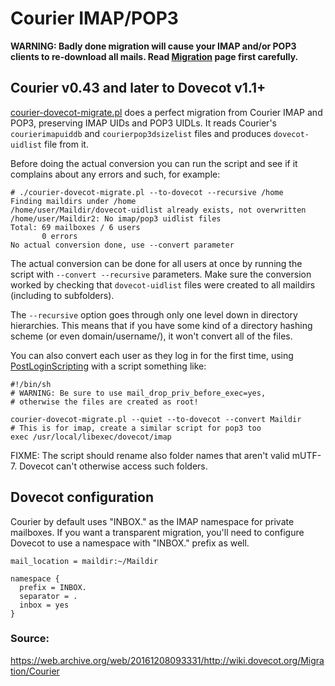 Courier IMAP/POP3
=================

**WARNING: Badly done migration will cause your IMAP and/or POP3 clients to re-download all mails. Read [Migration](https://web.archive.org/web/20161208093331/http://wiki.dovecot.org/Migration) page first carefully.**

Courier v0.43 and later to Dovecot v1.1+
----------------------------------------

[courier-dovecot-migrate.pl](https://web.archive.org/web/20161208093331/http://www.dovecot.org/tools/courier-dovecot-migrate.pl) does a perfect migration from Courier IMAP and POP3, preserving IMAP UIDs and POP3 UIDLs. It reads Courier's `courierimapuiddb` and `courierpop3dsizelist` files and produces `dovecot-uidlist` file from it.

Before doing the actual conversion you can run the script and see if it complains about any errors and such, for example:

```
# ./courier-dovecot-migrate.pl --to-dovecot --recursive /home
Finding maildirs under /home
/home/user/Maildir/dovecot-uidlist already exists, not overwritten
/home/user/Maildir2: No imap/pop3 uidlist files
Total: 69 mailboxes / 6 users
       0 errors
No actual conversion done, use --convert parameter
```
The actual conversion can be done for all users at once by running the script with `--convert --recursive` parameters. Make sure the conversion worked by checking that `dovecot-uidlist` files were created to all maildirs (including to subfolders).

The `--recursive` option goes through only one level down in directory hierarchies. This means that if you have some kind of a directory hashing scheme (or even domain/username/), it won't convert all of the files.

You can also convert each user as they log in for the first time, using [PostLoginScripting](https://web.archive.org/web/20161208093331/http://wiki.dovecot.org/PostLoginScripting) with a script something like:
```
#!/bin/sh
# WARNING: Be sure to use mail_drop_priv_before_exec=yes,
# otherwise the files are created as root!

courier-dovecot-migrate.pl --quiet --to-dovecot --convert Maildir
# This is for imap, create a similar script for pop3 too
exec /usr/local/libexec/dovecot/imap
```
FIXME: The script should rename also folder names that aren't valid mUTF-7. Dovecot can't otherwise access such folders.

Dovecot configuration
---------------------

Courier by default uses "INBOX." as the IMAP namespace for private mailboxes. If you want a transparent migration, you'll need to configure Dovecot to use a namespace with "INBOX." prefix as well.
```
mail_location = maildir:~/Maildir

namespace {
  prefix = INBOX.
  separator = .
  inbox = yes
}
```

### Source:
https://web.archive.org/web/20161208093331/http://wiki.dovecot.org/Migration/Courier
